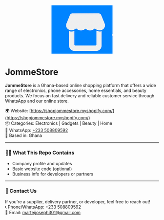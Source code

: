 <p align="center">
  <img src="JommeStore logo.png" alt="JommeStore Logo" width="200"/>
</p>

# JommeStore

**JommeStore** is a Ghana-based online shopping platform that offers a wide range of electronics, phone accessories, home essentials, and beauty products. We focus on fast delivery and reliable customer service through WhatsApp and our online store.

🌍 Website: [https://shopjommestore.myshopify.com/](https://shopjommestore.myshopify.com/)  
📦 Categories: Electronics | Gadgets | Beauty | Home  
📱 WhatsApp: [+233 508809592](https://wa.me/233508809592)  
📍 Based in: Ghana  

---

### 👨‍💻 What This Repo Contains

- Company profile and updates  
- Basic website code (optional)  
- Business info for developers or partners  

---

### 📌 Contact Us

If you're a supplier, delivery partner, or developer, feel free to reach out!  
📞 Phone/WhatsApp: +233 508809592  
📧 Email: marteijoseph301@gmail.com


